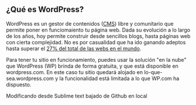 ## ¿Qué es WordPress?

WordPress es un gestor de contenidos \([CMS](https://es.wikipedia.org/wiki/Sistema_de_gesti%C3%B3n_de_contenidos)\) libre y comunitario que permite poner en funciomaiento tu página web. Dada su evolución a lo largo de los años, hoy permite construir desde sencillos blogs, hasta páginas web con cierta complejidad. No es por casualidad que ha ido ganando adeptos hasta superar el [27% del total de las webs en el mundo](https://w3techs.com/).

Para tener tu sitio en funcionamiento, puedes usar la solución "en la nube" que WordPress \(WP\) brinda de forma gratuita, y que está disponible en wordpress.com. En este caso tu sitio quedará alojado en lo-que-sea.wordpress.com y la funcionalidad está limitada a lo que WP.com ha dispuesto.

Modificando desde Sublime text bajado de Github en local

